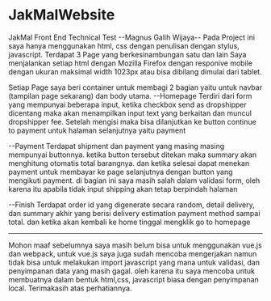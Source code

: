 # JakMalWebsite
 JakMal Front End Technical Test
--Magnus Galih Wijaya--
Pada Project ini saya hanya menggunakan html, css dengan penulisan dengan stylus, javascript.
Terdapat 3 Page yang berkesinambungan satu dan lain 
Saya menjalankan setiap html dengan Mozilla Firefox dengan responive mobile dengan ukuran maksimal width 1023px atau 
bisa dibilang dimulai dari tablet.

Setiap Page saya beri container untuk membagi 2 bagian yaitu untuk navbar (tampilan page sekarang) dan body utama.
--Homepage
Terdiri dari form yang mempunyai beberapa input, ketika checkbox send as dropshipper dicentang maka akan menampilkan
input text yang berkaitan dan muncul dropshipper fee. Setelah mengisi maka bisa dilanjutkan ke button continue to payment
untuk halaman selanjutnya yaitu payment

--Payment 
Terdapat shipment dan payment yang masing masing mempunyai buttonnya. ketika button tersebut ditekan maka summary akan
menghitung otomatis total barangnya. dan ketika selesai dapat menekan payment untuk membayar ke page selanjutnya dengan
button yang mengikuti payment. di bagian ini saya masih salah dalam validasi form, oleh karena itu apabila tidak input
shipping akan tetap berpindah halaman

--Finish
Terdapat order id yang digenerate secara random, detail delivery, dan summary akhir yang berisi delivery estimation
payment method sampai total. dan ketika akan kembali ke home tinggal mengklik go to homepage

----
Mohon maaf sebelumnya  saya masih belum bisa untuk menggunakan vue.js dan webpack,
untuk vue.js saya juga sudah mencoba mengerjakan namun tidak bisa untuk melakukan import javascript yang mana untuk validasi,
dan penyimpanan data yang masih gagal. oleh karena itu saya mencoba untuk membuatnya dalam bentuk html,css, javascript 
biasa dengan penyimpanan local. Terimakasih atas perhatiannya.

